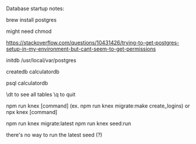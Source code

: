 Database startup notes:

brew install postgres

might need chmod

https://stackoverflow.com/questions/10431426/trying-to-get-postgres-setup-in-my-environment-but-cant-seem-to-get-permissions

initdb /usr/local/var/postgres

createdb calculatordb

psql calculatordb
	
\dt to see all tables
\q to quit

npm run knex [command] (ex. npm run knex migrate:make create_logins) or npx knex [command]

npm run knex migrate:latest
npm run knex seed:run

there's no way to run the latest seed (?)
